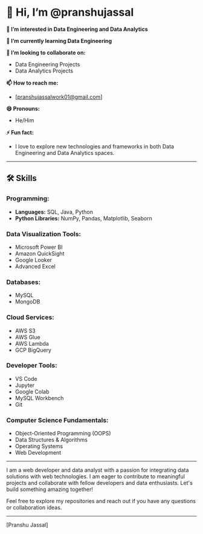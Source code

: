 

# 👋 Hi, I’m @pranshujassal

**👀 I’m interested in Data Engineering and Data Analytics**

**🌱 I’m currently learning Data Engineering**

**💞️ I’m looking to collaborate on:**
- Data Engineering Projects
- Data Analytics Projects

**📫 How to reach me:**
- [pranshujassalwork01@gmail.com]


**😄 Pronouns:**
- He/Him

**⚡ Fun fact:**
- I love to explore new technologies and frameworks in both Data Engineering and Data Analytics spaces.

---

## 🛠️ Skills

### Programming:
- **Languages:** SQL, Java, Python
- **Python Libraries:** NumPy, Pandas, Matplotlib, Seaborn

### Data Visualization Tools:
- Microsoft Power BI
- Amazon QuickSight
- Google Looker
- Advanced Excel

### Databases:
- MySQL
- MongoDB

### Cloud Services:
- AWS S3
- AWS Glue
- AWS Lambda
- GCP BigQuery

### Developer Tools:
- VS Code
- Jupyter
- Google Colab
- MySQL Workbench
- Git

### Computer Science Fundamentals:
- Object-Oriented Programming (OOPS)
- Data Structures & Algorithms
- Operating Systems
- Web Development

---

I am a web developer and data analyst with a passion for integrating data solutions with web technologies. I am eager to contribute to meaningful projects and collaborate with fellow developers and data enthusiasts. Let's build something amazing together!

Feel free to explore my repositories and reach out if you have any questions or collaboration ideas.

---

[Pranshu Jassal]
